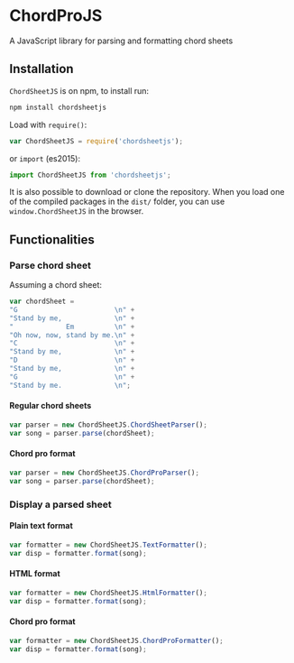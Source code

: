# ChordProJS

A JavaScript library for parsing and formatting chord sheets

## Installation

`ChordSheetJS` is on npm, to install run:

```bash
npm install chordsheetjs
```

Load with `require()`:

```javascript
var ChordSheetJS = require('chordsheetjs');
```

or `import` (es2015):

```javascript
import ChordSheetJS from 'chordsheetjs';
```

It is also possible to download or clone the repository. When you load one of
the compiled packages in the `dist/` folder, you can use `window.ChordSheetJS` in the
browser.

## Functionalities

### Parse chord sheet

Assuming a chord sheet:

```javascript
var chordSheet =
"G                        \n" +
"Stand by me,             \n" +
"             Em          \n" +
"Oh now, now, stand by me.\n" +
"C                        \n" +
"Stand by me,             \n" +
"D                        \n" +
"Stand by me,             \n" +
"G                        \n" +
"Stand by me.             \n";
```

#### Regular chord sheets

```javascript
var parser = new ChordSheetJS.ChordSheetParser();
var song = parser.parse(chordSheet);
```

#### Chord pro format

```javascript
var parser = new ChordSheetJS.ChordProParser();
var song = parser.parse(chordSheet);
```

### Display a parsed sheet

#### Plain text format

```javascript
var formatter = new ChordSheetJS.TextFormatter();
var disp = formatter.format(song);
```

#### HTML format

```javascript
var formatter = new ChordSheetJS.HtmlFormatter();
var disp = formatter.format(song);
```

#### Chord pro format

```javascript
var formatter = new ChordSheetJS.ChordProFormatter();
var disp = formatter.format(song);
```
